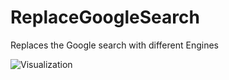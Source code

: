 # ReplaceGoogleSearch

Replaces the Google search with different Engines

![Visualization](https://github.com/user-attachments/assets/ac844fde-5b67-4eb6-949a-c6165dc44da4)
